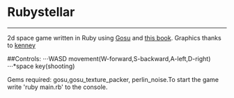 # Rubystellar 
---
2d space game written in Ruby using [Gosu](http://www.libgosu.org/) and [this book](https://leanpub.com/developing-games-with-ruby/read#leanpub-auto-implementing-the-tank).
Graphics thanks to [kenney](www.kenney.nl)

##Controls:
⋅⋅⋅WASD movement(W-forward,S-backward,A-left,D-right)
⋅⋅⋅*space key(shooting)

Gems required: gosu,gosu_texture_packer, perlin_noise.To start the game write 'ruby main.rb' to the console.


